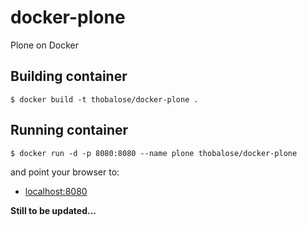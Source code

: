 # docker-plone
Plone on Docker

## Building container
```
$ docker build -t thobalose/docker-plone .
```

## Running container
```
$ docker run -d -p 8080:8080 --name plone thobalose/docker-plone
```

and point your browser to: 

  * [localhost:8080](http://localhost:8080)

**Still to be updated...**
